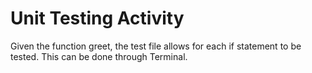 # Unit Testing Activity
Given the function greet, the test file allows for each if statement to be tested. This can be done through Terminal.